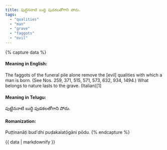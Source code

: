 ```yaml
---
title: పుట్టిననాటి బుద్ధి పుడకలతోగాని పోదు.
tags:
  - "qualities"
  - "man"
  - "grave"
  - "faggots"
  - "evil"
---
```


{% capture data %}
#### Meaning in English:
The faggots of the funeral pile alone remove the [evil] qualities with which a man is born.
(See Nos. 259, 371, 515, 571, 573, 632, 934, 1494.)
What belongs to nature lasts to the grave. (Italian)[1]

#### Meaning in Telugu:
పుట్టిననాటి బుద్ధి పుడకలతోగాని పోదు.

#### Romanization:
Puṭṭinanāṭi bud'dhi puḍakalatōgāni pōdu.
{% endcapture %}

{{ data | markdownify }}

